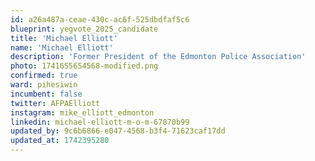 ```yaml
---
id: a26a487a-ceae-430c-ac6f-525dbdfaf5c6
blueprint: yegvote_2025_candidate
title: 'Michael Elliott'
name: 'Michael Elliott'
description: 'Former President of the Edmonton Police Association'
photo: 1741655654568-modified.png
confirmed: true
ward: pihesiwin
incumbent: false
twitter: AFPAElliott
instagram: mike_elliott_edmonton
linkedin: michael-elliott-m-o-m-67870b99
updated_by: 9c6b6866-e047-4568-b3f4-71623caf17dd
updated_at: 1742395280
---
```

